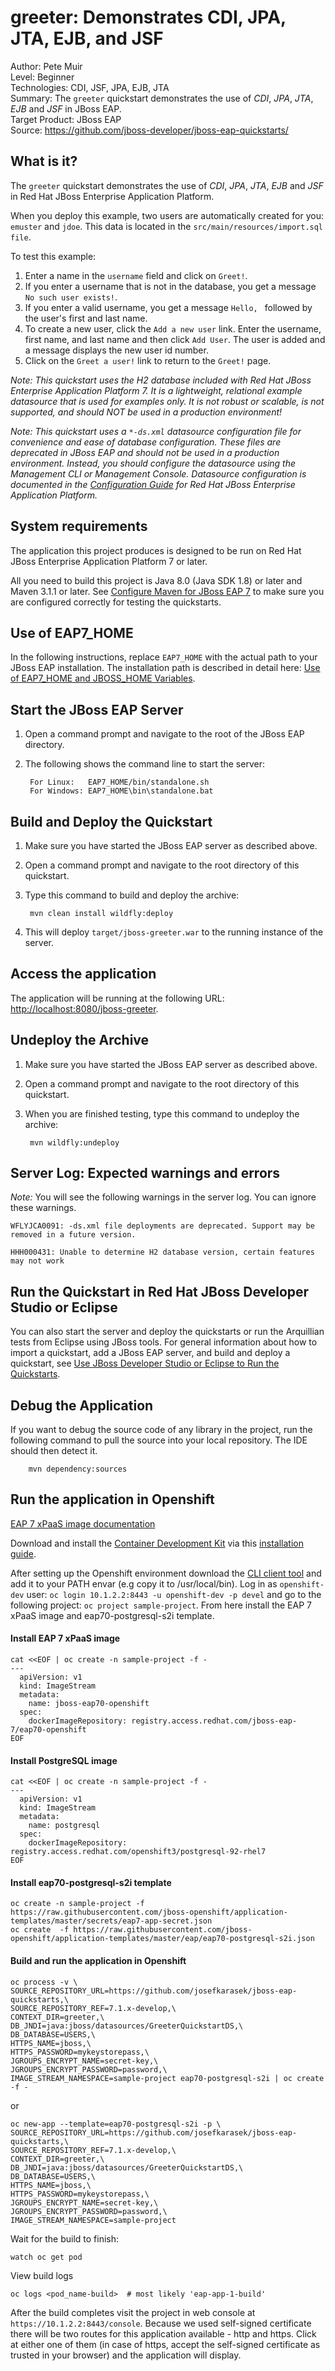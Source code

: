 greeter: Demonstrates CDI, JPA, JTA, EJB, and JSF
========================
Author: Pete Muir  
Level: Beginner  
Technologies: CDI, JSF, JPA, EJB, JTA  
Summary: The `greeter` quickstart demonstrates the use of *CDI*, *JPA*, *JTA*, *EJB* and *JSF* in JBoss EAP.  
Target Product: JBoss EAP  
Source: <https://github.com/jboss-developer/jboss-eap-quickstarts/>  

What is it?
-----------

The `greeter` quickstart demonstrates the use of *CDI*, *JPA*, *JTA*, *EJB* and *JSF* in Red Hat JBoss Enterprise Application Platform.

When you deploy this example, two users are automatically created for you:  `emuster` and `jdoe`. This data is located in the `src/main/resources/import.sql file`.

To test this example:

1. Enter a name in the `username` field and click on `Greet!`.
2. If you enter a username that is not in the database, you get a message `No such user exists!`.
3. If you enter a valid username, you get a message `Hello, ` followed by the user's first and last name.
4. To create a new user, click the `Add a new user` link. Enter the username, first name, and last name and then click `Add User`. The user is added and a message displays the new user id number.
5. Click on the `Greet a user!` link to return to the `Greet!` page.


_Note: This quickstart uses the H2 database included with Red Hat JBoss Enterprise Application Platform 7. It is a lightweight, relational example datasource that is used for examples only. It is not robust or scalable, is not supported, and should NOT be used in a production environment!_

_Note: This quickstart uses a `*-ds.xml` datasource configuration file for convenience and ease of database configuration. These files are deprecated in JBoss EAP and should not be used in a production environment. Instead, you should configure the datasource using the Management CLI or Management Console. Datasource configuration is documented in the [Configuration Guide](https://access.redhat.com/documentation/en/red-hat-jboss-enterprise-application-platform/) for Red Hat JBoss Enterprise Application Platform._


System requirements
-------------------

The application this project produces is designed to be run on Red Hat JBoss Enterprise Application Platform 7 or later.

All you need to build this project is Java 8.0 (Java SDK 1.8) or later and Maven 3.1.1 or later. See [Configure Maven for JBoss EAP 7](https://github.com/jboss-developer/jboss-developer-shared-resources/blob/master/guides/CONFIGURE_MAVEN_JBOSS_EAP7.md#configure-maven-to-build-and-deploy-the-quickstarts) to make sure you are configured correctly for testing the quickstarts.


Use of EAP7_HOME
---------------

In the following instructions, replace `EAP7_HOME` with the actual path to your JBoss EAP installation. The installation path is described in detail here: [Use of EAP7_HOME and JBOSS_HOME Variables](https://github.com/jboss-developer/jboss-developer-shared-resources/blob/master/guides/USE_OF_EAP7_HOME.md#use-of-eap_home-and-jboss_home-variables).


Start the JBoss EAP Server
-------------------------

1. Open a command prompt and navigate to the root of the JBoss EAP directory.
2. The following shows the command line to start the server:

        For Linux:   EAP7_HOME/bin/standalone.sh
        For Windows: EAP7_HOME\bin\standalone.bat


Build and Deploy the Quickstart
-------------------------

1. Make sure you have started the JBoss EAP server as described above.
2. Open a command prompt and navigate to the root directory of this quickstart.
3. Type this command to build and deploy the archive:

        mvn clean install wildfly:deploy

4. This will deploy `target/jboss-greeter.war` to the running instance of the server.


Access the application
---------------------

The application will be running at the following URL: <http://localhost:8080/jboss-greeter>.


Undeploy the Archive
--------------------

1. Make sure you have started the JBoss EAP server as described above.
2. Open a command prompt and navigate to the root directory of this quickstart.
3. When you are finished testing, type this command to undeploy the archive:

        mvn wildfly:undeploy


Server Log: Expected warnings and errors
-----------------------------------

_Note:_ You will see the following warnings in the server log. You can ignore these warnings.

    WFLYJCA0091: -ds.xml file deployments are deprecated. Support may be removed in a future version.

    HHH000431: Unable to determine H2 database version, certain features may not work


Run the Quickstart in Red Hat JBoss Developer Studio or Eclipse
-------------------------------------
You can also start the server and deploy the quickstarts or run the Arquillian tests from Eclipse using JBoss tools. For general information about how to import a quickstart, add a JBoss EAP server, and build and deploy a quickstart, see [Use JBoss Developer Studio or Eclipse to Run the Quickstarts](https://github.com/jboss-developer/jboss-developer-shared-resources/blob/master/guides/USE_JBDS.md#use-jboss-developer-studio-or-eclipse-to-run-the-quickstarts).


Debug the Application
------------------------------------

If you want to debug the source code of any library in the project, run the following command to pull the source into your local repository. The IDE should then detect it.

        mvn dependency:sources

Run the application in Openshift
---
[EAP 7 xPaaS image documentation](https://access.redhat.com/documentation/en/red-hat-xpaas/version-0/red-hat-xpaas-eap-image/)

Download and install the [Container Development Kit](http://developers.redhat.com/products/cdk/download/) via this [installation guide](https://access.redhat.com/documentation/en/red-hat-container-development-kit/2.1/paged/installation-guide/).

After setting up the Openshift environment download the [CLI client tool](https://github.com/openshift/origin/releases/latest) and add it to your PATH envar (e.g copy it to /usr/local/bin). Log in as `openshift-dev` user: ```oc login 10.1.2.2:8443 -u openshift-dev -p devel``` and go to the following project: ```oc project sample-project```. From here install the EAP 7 xPaaS image and eap70-postgresql-s2i template.

#### Install EAP 7 xPaaS image

```
cat <<EOF | oc create -n sample-project -f -
---
  apiVersion: v1
  kind: ImageStream
  metadata:
    name: jboss-eap70-openshift
  spec:
    dockerImageRepository: registry.access.redhat.com/jboss-eap-7/eap70-openshift
EOF
```

#### Install PostgreSQL image
```
cat <<EOF | oc create -n sample-project -f -
---
  apiVersion: v1
  kind: ImageStream
  metadata:
    name: postgresql
  spec:
    dockerImageRepository: registry.access.redhat.com/openshift3/postgresql-92-rhel7
EOF
```

#### Install eap70-postgresql-s2i template
```
oc create -n sample-project -f https://raw.githubusercontent.com/jboss-openshift/application-templates/master/secrets/eap7-app-secret.json
oc create  -f https://raw.githubusercontent.com/jboss-openshift/application-templates/master/eap/eap70-postgresql-s2i.json
```

#### Build and run the application in Openshift
```
oc process -v \
SOURCE_REPOSITORY_URL=https://github.com/josefkarasek/jboss-eap-quickstarts,\
SOURCE_REPOSITORY_REF=7.1.x-develop,\
CONTEXT_DIR=greeter,\
DB_JNDI=java:jboss/datasources/GreeterQuickstartDS,\
DB_DATABASE=USERS,\
HTTPS_NAME=jboss,\
HTTPS_PASSWORD=mykeystorepass,\
JGROUPS_ENCRYPT_NAME=secret-key,\
JGROUPS_ENCRYPT_PASSWORD=password,\
IMAGE_STREAM_NAMESPACE=sample-project eap70-postgresql-s2i | oc create -f -
```
or
```
oc new-app --template=eap70-postgresql-s2i -p \
SOURCE_REPOSITORY_URL=https://github.com/josefkarasek/jboss-eap-quickstarts,\
SOURCE_REPOSITORY_REF=7.1.x-develop,\
CONTEXT_DIR=greeter,\
DB_JNDI=java:jboss/datasources/GreeterQuickstartDS,\
DB_DATABASE=USERS,\
HTTPS_NAME=jboss,\
HTTPS_PASSWORD=mykeystorepass,\
JGROUPS_ENCRYPT_NAME=secret-key,\
JGROUPS_ENCRYPT_PASSWORD=password,\
IMAGE_STREAM_NAMESPACE=sample-project
```
Wait for the build to finish:
```
watch oc get pod
```
View build logs
```
oc logs <pod_name-build>  # most likely 'eap-app-1-build'
```
After the build completes visit the project in web console at `https://10.1.2.2:8443/console`. Because we used self-signed certificate there will be two routes for this application available - http and https. Click at either one of them (in case of https, accept the self-signed certificate as trusted in your browser) and the application will display.

